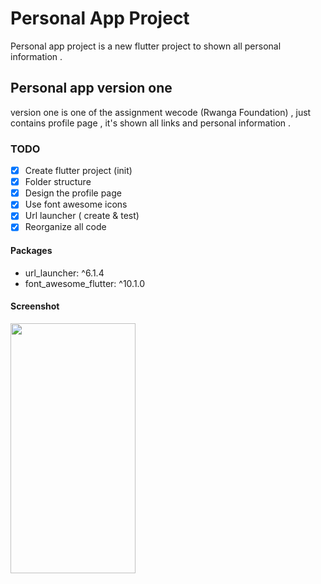 # Personal App Project 
Personal app project is a new flutter project to shown all personal information .

## Personal app version one 
version one is one of the assignment wecode (Rwanga Foundation)  , just contains profile page , it's shown all links and personal information .

### TODO 
- [x] Create flutter project (init) 
- [x] Folder structure
- [x] Design the profile page
- [x] Use font awesome icons 
- [x] Url launcher ( create & test) 
- [x] Reorganize all code  

#### Packages
- url_launcher: ^6.1.4
- font_awesome_flutter: ^10.1.0

#### Screenshot

<img src="https://user-images.githubusercontent.com/106510867/182598811-1000804e-0f3d-4936-a630-fb6a26cdccbb.png" width="200" height="400">


